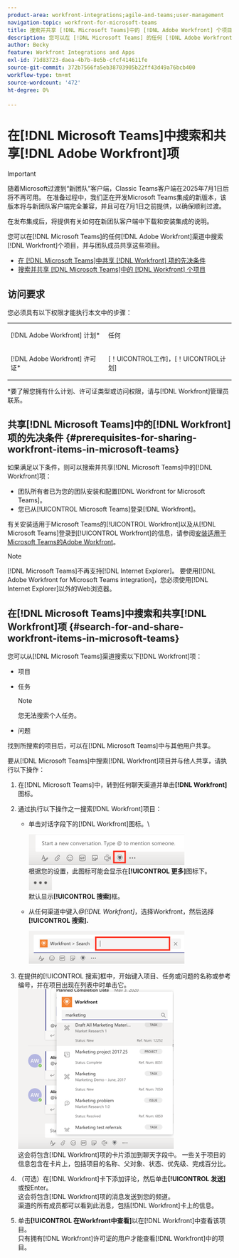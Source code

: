 ```yaml
---
product-area: workfront-integrations;agile-and-teams;user-management
navigation-topic: workfront-for-microsoft-teams
title: 搜索并共享 [!DNL Microsoft Teams]中的 [!DNL Adobe Workfront] 个项目
description: 您可以在 [!DNL Microsoft Teams] 的任何 [!DNL Adobe WorkfrontWorkfront] 渠道中搜索 [!DNL Workfront] 个项目，并与团队成员共享这些项目。
author: Becky
feature: Workfront Integrations and Apps
exl-id: 71d83723-daea-4b7b-8e5b-cfcf414611fe
source-git-commit: 372b7566fa5eb38703905b22ff43d49a76bcb400
workflow-type: tm+mt
source-wordcount: '472'
ht-degree: 0%

---
```


# 在[!DNL Microsoft Teams]中搜索和共享[!DNL Adobe Workfront]项

>[!IMPORTANT]
>
>随着Microsoft过渡到“新团队”客户端，Classic Teams客户端在2025年7月1日后将不再可用。 在准备过程中，我们正在开发Microsoft Teams集成的新版本，该版本将与新团队客户端完全兼容，并且可在7月1日之前提供，以确保顺利过渡。
>
>在发布集成后，将提供有关如何在新团队客户端中下载和安装集成的说明。

您可以在[!DNL Microsoft Teams]的任何[!DNL Adobe Workfront]渠道中搜索[!DNL Workfront]个项目，并与团队成员共享这些项目。

* [在 [!DNL Microsoft Teams]中共享 [!DNL Workfront] 项的先决条件](#prerequisites-for-sharing-workfront-items-in-microsoft-teams-prerequisites-for-sharing-workfront-items-in-microsoft-teams)
* [搜索并共享 [!DNL Microsoft Teams]中的 [!DNL Workfront] 个项目](#search-for-and-share-adobe-workfront-items-in-microsoft-teams)

## 访问要求

您必须具有以下权限才能执行本文中的步骤：

<table style="table-layout:auto"> 
 <col> 
 <col> 
 <tbody> 
  <tr> 
   <td role="rowheader">[!DNL Adobe Workfront] 计划*</td> 
   <td> <p>任何</p> </td> 
  </tr> 
  <tr> 
   <td role="rowheader">[!DNL Adobe Workfront] 许可证*</td> 
   <td> <p>[！UICONTROL工作]，[！UICONTROL计划]</p> </td> 
  </tr> 
 </tbody> 
</table>

&#42;要了解您拥有什么计划、许可证类型或访问权限，请与[!DNL Workfront]管理员联系。

## 共享[!DNL Microsoft Teams]中的[!DNL Workfront]项的先决条件 {#prerequisites-for-sharing-workfront-items-in-microsoft-teams}

如果满足以下条件，则可以搜索并共享[!DNL Microsoft Teams]中的[!DNL Workfront]项：

* 团队所有者已为您的团队安装和配置[!DNL Workfront for Microsoft Teams]。
* 您已从[!UICONTROL Microsoft Teams]登录[!DNL Workfront]。

有关安装适用于Microsoft Teams的[!UICONTROL Workfront]以及从[!DNL Microsoft Teams]登录到[!UICONTROL Workfront]的信息，请参阅[安装适用于Microsoft Teams的Adobe Workfront](../../workfront-integrations-and-apps/using-workfront-with-microsoft-teams/install-workfront-ms-teams.md)。

>[!NOTE]
>
>[!DNL Microsoft Teams]不再支持[!DNL Internet Explorer]。 要使用[!DNL Adobe Workfront for Microsoft Teams integration]，您必须使用[!DNL Internet Explorer]以外的Web浏览器。


## 在[!DNL Microsoft Teams]中搜索和共享[!DNL Workfront]项 {#search-for-and-share-workfront-items-in-microsoft-teams}

您可以从[!DNL Microsoft Teams]渠道搜索以下[!DNL Workfront]项：

* 项目
* 任务

  >[!NOTE]
  >
  >您无法搜索个人任务。

* 问题

找到所搜索的项目后，可以在[!DNL Microsoft Teams]中与其他用户共享。

要从[!DNL Microsoft Teams]中搜索[!DNL Workfront]项目并与他人共享，请执行以下操作：

1. 在[!DNL Microsoft Teams]中，转到任何聊天渠道并单击&#x200B;**[!DNL Workfront]**&#x200B;图标。
1. 通过执行以下操作之一搜索[!DNL Workfront]项目：

   * 单击对话字段下的[!DNL Workfront]图标。\

     ![ms_teams_workfront_pinned_icon_highlight.png](assets/ms-teams-workfront-pinned-icon-highlight-350x69.png)\
      根据您的设置，此图标可能会显示在&#x200B;**[!UICONTROL 更多]**&#x200B;图标下。\
      ![more_icon.png](assets/more-icon-52x34.png)\
      默认显示&#x200B;**[!UICONTROL 搜索]**&#x200B;框。

   * 从任何渠道中键入&#x200B;*@[!DNL Workfront]*，选择Workfront，然后选择&#x200B;**[!UICONTROL 搜索].**

     ![ms_teams_search_from_command.png](assets/ms-teams-search-from-command-350x74.png)

1. 在提供的[!UICONTROL 搜索]框中，开始键入项目、任务或问题的名称或参考编号，并在项目出现在列表中时单击它。\
   ![ms_teams_searching_for_items.png](assets/ms-teams-searching-for-items-350x359.png)\
   这会将包含[!DNL Workfront]项的卡片添加到聊天字段中。 一些关于项目的信息包含在卡片上，包括项目的名称、父对象、状态、优先级、完成百分比。

1. （可选）在[!DNL Workfront]卡下添加评论，然后单击&#x200B;**[!UICONTROL 发送]**&#x200B;或按Enter。\
   这会将包含[!DNL Workfront]项的消息发送到您的频道。\
   渠道的所有成员都可以看到此消息，包括[!DNL Workfront]卡上的信息。

1. 单击&#x200B;**[!UICONTROL 在Workfront中查看]**&#x200B;以在[!DNL Workfront]中查看该项目。\
   只有拥有[!DNL Workfront]许可证的用户才能查看[!DNL Workfront]中的项目。

